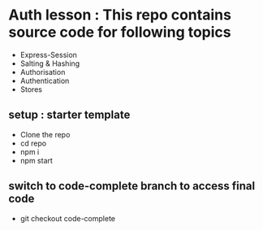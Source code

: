 # Auth lesson : This repo contains source code for following topics
* Express-Session
* Salting & Hashing
* Authorisation
* Authentication
* Stores

## setup : starter template
* Clone the repo
* cd repo
* npm i
* npm start

## switch to code-complete branch to access final code
* git checkout code-complete